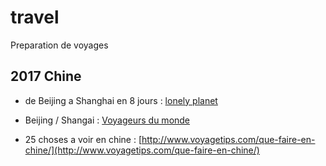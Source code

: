 # travel

Preparation de voyages

## 2017 Chine

- de Beijing a Shanghai en 8 jours : [lonely planet](https://www.lonelyplanet.com/china/tours/beijing-to-shanghai-adventure/a/pa-tou/g-ACBI/355904) 

- Beijing / Shangai : [Voyageurs du monde](https://www.voyageursdumonde.fr/voyage-sur-mesure/voyage-chine-pekin-xian-et-shanghai/-circuit-pekin-xian-et-shanghai-voyage-decouverte-en-chine/pti303)  

- 25 choses a voir en chine : [http://www.voyagetips.com/que-faire-en-chine/](http://www.voyagetips.com/que-faire-en-chine/)


